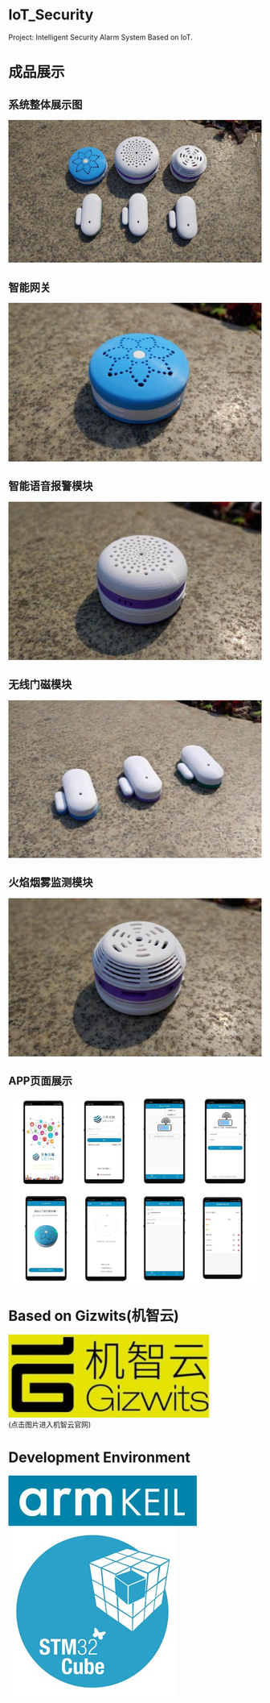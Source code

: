 # IoT_Security
 Project: Intelligent Security Alarm System Based on IoT.
# 成品展示
## 系统整体展示图
![](Photo/Photo2.jpg)
## 智能网关
![](Photo/Photo-网关.jpg)
## 智能语音报警模块
![](Photo/Photo-语音报警器.jpg)
## 无线门磁模块
![](Photo/Photo-无线门磁.jpg)
## 火焰烟雾监测模块
![](Photo/Photo-气体监控模块.jpg)
## APP页面展示
![](Photo/Photo4.jpg)
# Based on Gizwits(机智云)
[![](Photo/Gizwits.jpg)](http://www.gizwits.com/)  
(点击图片进入机智云官网)
# Development Environment
[![](Photo/keil.jpg)](http://www.keil.com/)  
[![](Photo/stm32cubemx.jpg)](https://www.st.com/zh/development-tools/stm32cubemx.html)



